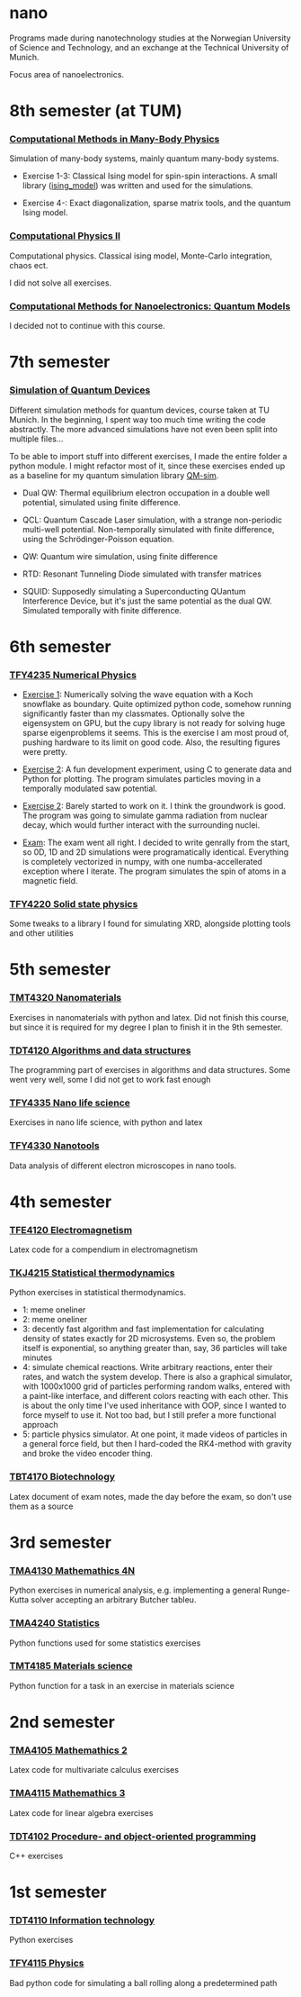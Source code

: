 # nano
Programs made during nanotechnology studies at the Norwegian University of Science and Technology, and an exchange at the Technical University of Munich.

Focus area of nanoelectronics.
# 8th semester (at TUM)

### [Computational Methods in Many-Body Physics](year_4/TUM_manybody_physics/)

Simulation of many-body systems, mainly quantum many-body systems.

- Exercise 1-3: Classical Ising model for spin-spin interactions. A small library ([ising_model](year_4/TUM_manybody_physics/ising_model/)) was written and used for the simulations.

- Exercise 4-: Exact diagonalization, sparse matrix tools, and the quantum Ising model.

### [Computational Physics II](year_4/TUM_computational_physics_2/)

Computational physics. Classical ising model, Monte-Carlo integration, chaos ect. 

I did not solve all exercises.

### [Computational Methods for Nanoelectronics: Quantum Models](year_4/TUM_quantum_nano_sim/)

I decided not to continue with this course.

# 7th semester

### [Simulation of Quantum Devices](year_4/TUM_quantum_sim/)

Different simulation methods for quantum devices, course taken at TU Munich.
In the beginning, I spent way too much time writing the code abstractly. The more advanced simulations have not even been split into multiple files...

To be able to import stuff into different exercises, I made the entire folder a python module. I might refactor most of it, since these exercises ended up as a baseline for my quantum simulation library [QM-sim](https://pypi.org/project/qm-sim/).

- Dual QW: Thermal equilibrium electron occupation in a double well potential, simulated using finite difference.

- QCL: Quantum Cascade Laser simulation, with a strange non-periodic multi-well potential. Non-temporally simulated with finite difference, using the Schrödinger-Poisson equation.

- QW: Quantum wire simulation, using finite difference

- RTD: Resonant Tunneling Diode simulated with transfer matrices

- SQUID: Supposedly simulating a Superconducting QUantum Interference Device, but it's just the same potential as the dual QW. Simulated temporally with finite difference.

# 6th semester

### [TFY4235 Numerical Physics](year_3/TFY4235_numfys/)

- [Exercise 1](year_3/TFY4235_numfys/1/): Numerically solving the wave equation with a Koch snowflake as boundary. Quite optimized python code, somehow running significantly faster than my classmates. Optionally solve the eigensystem on GPU, but the cupy library is not ready for solving huge sparse eigenproblems it seems. This is the exercise I am most proud of, pushing hardware to its limit on good code. Also, the resulting figures were pretty.

- [Exercise 2](year_3/TFY4235_numfys/2/): A fun development experiment, using C to generate data and Python for plotting. The program simulates particles moving in a temporally modulated saw potential.

- [Exercise 2](year_3/TFY4235_numfys/3/): Barely started to work on it. I think the groundwork is good. The program was going to simulate gamma radiation from nuclear decay, which would further interact with the surrounding nuclei.

- [Exam](year_3/TFY4235_numfys/exam): The exam went all right. I decided to write genrally from the start, so 0D, 1D and 2D simulations were programatically identical. Everything is completely vectorized in numpy, with one numba-accellerated exception where I iterate. The program simulates the spin of atoms in a magnetic field.

###  [TFY4220 Solid state physics](year_3/TFY4220_faststoff/)

Some tweaks to a library I found for simulating XRD, alongside plotting tools and other utilities

# 5th semester
### [TMT4320 Nanomaterials](year_3/TMT4320_nanomat/)

Exercises in nanomaterials with python and latex. Did not finish this course, but since it is required for my degree I plan to finish it in the 9th semester.

### [TDT4120 Algorithms and data structures](year_3/TDT4120_algdat/)

The programming part of exercises in algorithms and data structures. Some went very well, some I did not get to work fast enough

### [TFY4335 Nano life science](year_3/TFY4335_bionano/)

Exercises in nano life science, with python and latex

### [TFY4330 Nanotools](year_3/TFY43330_nanotools/)

Data analysis of different electron microscopes in nano tools.

# 4th semester

### [TFE4120 Electromagnetism](year_2/TFE4120_elmag/)

Latex code for a compendium in electromagnetism

### [TKJ4215 Statistical thermodynamics](year_2/TKJ4215_statterm/)

Python exercises in statistical thermodynamics. 

- 1: meme oneliner
- 2: meme oneliner
- 3: decently fast algorithm and fast implementation for calculating density of states exactly for 2D microsystems. Even so, the problem itself is exponential, so anything greater than, say, 36 particles will take minutes
- 4: simulate chemical reactions. Write arbitrary reactions, enter their rates, and watch the system develop. 
There is also a graphical simulator, with 1000x1000 grid of particles performing random walks, entered with a paint-like interface, and different colors reacting with each other.
This is about the only time I've used inheritance with OOP, since I wanted to force myself to use it. Not too bad, but I still prefer a more functional approach
- 5: particle physics simulator. At one point, it made videos of particles in a general force field, but then I hard-coded the RK4-method with gravity and broke the video encoder thing.

### [TBT4170 Biotechnology](year_2/TBT4170_biotek/)

Latex document of exam notes, made the day before the exam, so don't use them as a source

# 3rd semester

### [TMA4130 Mathemathics 4N](year_2/TMA4130_4N/)

Python exercises in numerical analysis, e.g. implementing a general Runge-Kutta solver accepting an arbitrary Butcher tableu.

### [TMA4240 Statistics](year_2/TMA4240_statistikk/)

Python functions used for some statistics exercises

### [TMT4185 Materials science](year_2/TMT4185_mattek/)

Python function for a task in an exercise in materials science

# 2nd semester

### [TMA4105 Mathemathics 2](year_1/TMA4105_2/)

Latex code for multivariate calculus exercises

### [TMA4115 Mathemathics 3](year_1/TMA4115_3/)

Latex code for linear algebra exercises

### [TDT4102 Procedure- and object-oriented programming](year_1/TDT4102_cpp/)

C++ exercises

# 1st semester

### [TDT4110 Information technology](year_1/TDT4110_itgk/)

Python exercises

### [TFY4115 Physics](year_1/TFY4115_fysikk/)

Bad python code for simulating a ball rolling along a predetermined path
